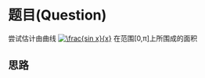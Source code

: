 # 题目(Question)
尝试估计由曲线
<a href="https://www.codecogs.com/eqnedit.php?latex=\frac{sin&space;x}{x}" target="_blank"><img src="https://latex.codecogs.com/gif.latex?\frac{sin&space;x}{x}" title="\frac{sin x}{x}" /></a>
在范围[0,π]上所围成的面积

## 思路
